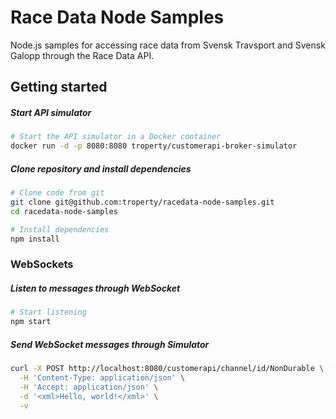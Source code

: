 # Race Data Node Samples

Node.js samples for accessing race data from Svensk Travsport and Svensk Galopp through the Race Data API.


## Getting started

##### Start API simulator
```bash
# Start the API simulator in a Docker container
docker run -d -p 8080:8080 troperty/customerapi-broker-simulator
```

##### Clone repository and install dependencies
```bash
# Clone code from git
git clone git@github.com:troperty/racedata-node-samples.git
cd racedata-node-samples

# Install dependencies
npm install
```

### WebSockets

##### Listen to messages through WebSocket
```bash
# Start listening
npm start
```

##### Send WebSocket messages through Simulator
```bash
curl -X POST http://localhost:8080/customerapi/channel/id/NonDurable \
  -H 'Content-Type: application/json' \
  -H 'Accept: application/json' \
  -d '<xml>Hello, world!</xml>' \
  -v
```
